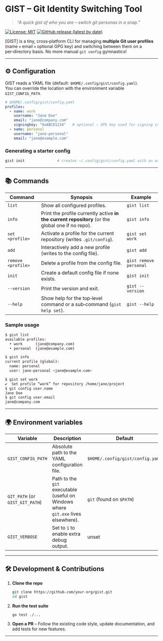 # GIST – Git Identity Switching Tool
> *“A quick gist of who you are – switch git personas in a snap.”*

[![License: MIT](https://img.shields.io/badge/License-MIT-blue.svg)](LICENSE)
[![GitHub release (latest by date)](https://img.shields.io/github/v/release/Hnatekmar/gist?include_prereleases&sort=semver&color=brightgreen)](https://github.com/Hnatekmar/gist/releases)

[GIST] is a tiny, cross‑platform CLI for managing **multiple Git user profiles** (name + email + optional GPG key) and switching between them on a per‑directory basis. No more manual `git config` gymnastics!

---

## ⚙️ Configuration

GIST reads a YAML file (default: `$HOME/.config/gist/config.yaml`).  
You can override the location with the environment variable `GIST_CONFIG_PATH`.

```yaml
# $HOME/.config/gist/config.yaml
profiles:
  - name: work
    username: "Jane Doe"
    email: "jane@company.com"
    signingkey: "0xABCD1234"   # optional – GPG key used for signing commits
  - name: personal
    username: "jane‑personal"
    email: "jane@example.com"
```

### Generating a starter config

```bash
gist init               # creates ~/.config/gist/config.yaml with an example entry
```

---

## 📚 Commands

| Command | Synopsis | Example |
|---------|----------|---------|
| `list` | Show all configured profiles. | `gist list` |
| `info` | Print the profile currently active **in the current repository** (or the global one if no repo). | `gist info` |
| `set <profile>` | Activate a profile for the current repository (writes `.git/config`). | `gist set work` |
| `add` | Interactively add a new profile (writes to the config file). | `gist add` |
| `remove <profile>` | Delete a profile from the config file. | `gist remove personal` |
| `init` | Create a default config file if none exists. | `gist init` |
| `--version` | Print the version and exit. | `gist --version` |
| `--help` | Show help for the top‑level command or a sub‑command (`gist help set`). | `gist --help` |

### Sample usage

```bash
$ gist list
available profiles:
  • work      (jane@company.com)
  • personal  (jane@example.com)

$ gist info
current profile (global):
  name: personal
  user: jane‑personal <jane@example.com>

$ gist set work
✔️  Set profile “work” for repository /home/jane/project
$ git config user.name
Jane Doe
$ git config user.email
jane@company.com
```

---

## 🌍 Environment variables

| Variable | Description | Default |
|----------|-------------|---------|
| `GIST_CONFIG_PATH` | Absolute path to the YAML configuration file. | `$HOME/.config/gist/config.yaml` |
| `GIT_PATH` (or `GIST_GIT_PATH`) | Path to the `git` executable (useful on Windows where `git.exe` lives elsewhere). | `git` (found on `$PATH`) |
| `GIST_VERBOSE` | Set to `1` to enable extra debug output. | unset |

---

## 🛠️ Development & Contributions

1. **Clone the repo**  
   ```bash
   git clone https://github.com/your-org/gist.git
   cd gist
   ```

2. **Run the test suite**  
   ```bash
   go test ./...
   ```

3. **Open a PR** – Follow the existing code style, update documentation, and add tests for new features.

---
